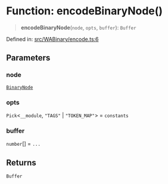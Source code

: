 # Function: encodeBinaryNode()

> **encodeBinaryNode**(`node`, `opts`, `buffer`): `Buffer`

Defined in: [src/WABinary/encode.ts:6](https://github.com/Fokusdotid/Baileys/blob/49e815e65b8f4aea31725e09dcf4815734557e39/src/WABinary/encode.ts#L6)

## Parameters

### node

[`BinaryNode`](../type-aliases/BinaryNode.md)

### opts

`Pick`\<`__module`, `"TAGS"` \| `"TOKEN_MAP"`\> = `constants`

### buffer

`number`[] = `...`

## Returns

`Buffer`
